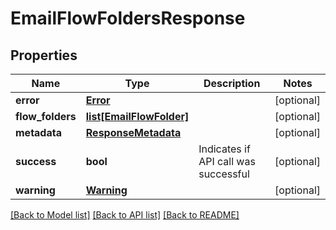 # EmailFlowFoldersResponse

## Properties
Name | Type | Description | Notes
------------ | ------------- | ------------- | -------------
**error** | [**Error**](Error.md) |  | [optional] 
**flow_folders** | [**list[EmailFlowFolder]**](EmailFlowFolder.md) |  | [optional] 
**metadata** | [**ResponseMetadata**](ResponseMetadata.md) |  | [optional] 
**success** | **bool** | Indicates if API call was successful | [optional] 
**warning** | [**Warning**](Warning.md) |  | [optional] 

[[Back to Model list]](../README.md#documentation-for-models) [[Back to API list]](../README.md#documentation-for-api-endpoints) [[Back to README]](../README.md)


